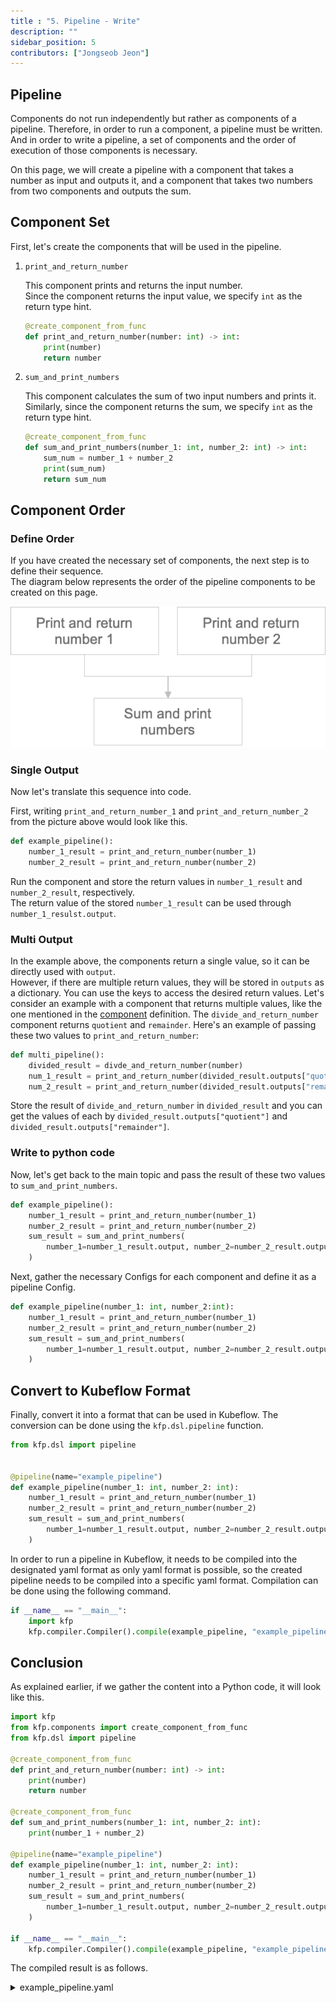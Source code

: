 ```yaml
---
title : "5. Pipeline - Write"
description: ""
sidebar_position: 5
contributors: ["Jongseob Jeon"]
---
```


## Pipeline

Components do not run independently but rather as components of a pipeline. Therefore, in order to run a component, a pipeline must be written.
And in order to write a pipeline, a set of components and the order of execution of those components is necessary.

On this page, we will create a pipeline with a component that takes a number as input and outputs it, and a component that takes two numbers from two components and outputs the sum.

## Component Set

First, let's create the components that will be used in the pipeline.

1. `print_and_return_number`

   This component prints and returns the input number.  
   Since the component returns the input value, we specify `int` as the return type hint.

   ```python
   @create_component_from_func
   def print_and_return_number(number: int) -> int:
       print(number)
       return number
   ```

2. `sum_and_print_numbers`

   This component calculates the sum of two input numbers and prints it.  
   Similarly, since the component returns the sum, we specify `int` as the return type hint.

   ```python
   @create_component_from_func
   def sum_and_print_numbers(number_1: int, number_2: int) -> int:
       sum_num = number_1 + number_2
       print(sum_num)
       return sum_num
   ```

## Component Order

### Define Order

If you have created the necessary set of components, the next step is to define their sequence.  
The diagram below represents the order of the pipeline components to be created on this page.

![pipeline-0.png](./img/pipeline-0.png)

### Single Output

Now let's translate this sequence into code.

First, writing `print_and_return_number_1` and `print_and_return_number_2` from the picture above would look like this.

```python
def example_pipeline():
    number_1_result = print_and_return_number(number_1)
    number_2_result = print_and_return_number(number_2)
```

Run the component and store the return values in `number_1_result` and `number_2_result`, respectively.  
The return value of the stored `number_1_result` can be used through `number_1_resulst.output`.

### Multi Output

In the example above, the components return a single value, so it can be directly used with `output`.  
However, if there are multiple return values, they will be stored in `outputs` as a dictionary. You can use the keys to access the desired return values.
Let's consider an example with a component that returns multiple values, like the one mentioned in the [component](../kubeflow/basic-component.md#define-a-standalone-python-function) definition. The `divide_and_return_number` component returns `quotient` and `remainder`. Here's an example of passing these two values to `print_and_return_number`:

```python
def multi_pipeline():
    divided_result = divde_and_return_number(number)
    num_1_result = print_and_return_number(divided_result.outputs["quotient"])
    num_2_result = print_and_return_number(divided_result.outputs["remainder"])
```

Store the result of `divide_and_return_number` in `divided_result` and you can get the values of each by `divided_result.outputs["quotient"]` and `divided_result.outputs["remainder"]`.

### Write to python code

Now, let's get back to the main topic and pass the result of these two values to `sum_and_print_numbers`.

```python
def example_pipeline():
    number_1_result = print_and_return_number(number_1)
    number_2_result = print_and_return_number(number_2)
    sum_result = sum_and_print_numbers(
        number_1=number_1_result.output, number_2=number_2_result.output
    )
```

Next, gather the necessary Configs for each component and define it as a pipeline Config.

```python
def example_pipeline(number_1: int, number_2:int):
    number_1_result = print_and_return_number(number_1)
    number_2_result = print_and_return_number(number_2)
    sum_result = sum_and_print_numbers(
        number_1=number_1_result.output, number_2=number_2_result.output
    )
```

## Convert to Kubeflow Format

Finally, convert it into a format that can be used in Kubeflow. The conversion can be done using the `kfp.dsl.pipeline` function.

```python
from kfp.dsl import pipeline


@pipeline(name="example_pipeline")
def example_pipeline(number_1: int, number_2: int):
    number_1_result = print_and_return_number(number_1)
    number_2_result = print_and_return_number(number_2)
    sum_result = sum_and_print_numbers(
        number_1=number_1_result.output, number_2=number_2_result.output
    )
```

In order to run a pipeline in Kubeflow, it needs to be compiled into the designated yaml format as only yaml format is possible, so the created pipeline needs to be compiled into a specific yaml format.
Compilation can be done using the following command.

```python
if __name__ == "__main__":
    import kfp
    kfp.compiler.Compiler().compile(example_pipeline, "example_pipeline.yaml")
```

## Conclusion

As explained earlier, if we gather the content into a Python code, it will look like this.

```python
import kfp
from kfp.components import create_component_from_func
from kfp.dsl import pipeline

@create_component_from_func
def print_and_return_number(number: int) -> int:
    print(number)
    return number

@create_component_from_func
def sum_and_print_numbers(number_1: int, number_2: int):
    print(number_1 + number_2)

@pipeline(name="example_pipeline")
def example_pipeline(number_1: int, number_2: int):
    number_1_result = print_and_return_number(number_1)
    number_2_result = print_and_return_number(number_2)
    sum_result = sum_and_print_numbers(
        number_1=number_1_result.output, number_2=number_2_result.output
    )

if __name__ == "__main__":
    kfp.compiler.Compiler().compile(example_pipeline, "example_pipeline.yaml")
```

The compiled result is as follows.

<details>
  <summary>example_pipeline.yaml</summary>

```bash
apiVersion: argoproj.io/v1alpha1
kind: Workflow
metadata:
  generateName: example-pipeline-
  annotations: {pipelines.kubeflow.org/kfp_sdk_version: 1.6.3, pipelines.kubeflow.org/pipeline_compilation_time: '2021-12-05T13:38:51.566777',
    pipelines.kubeflow.org/pipeline_spec: '{"inputs": [{"name": "number_1", "type":
      "Integer"}, {"name": "number_2", "type": "Integer"}], "name": "example_pipeline"}'}
  labels: {pipelines.kubeflow.org/kfp_sdk_version: 1.6.3}
spec:
  entrypoint: example-pipeline
  templates:
  - name: example-pipeline
    inputs:
      parameters:
      - {name: number_1}
      - {name: number_2}
    dag:
      tasks:
      - name: print-and-return-number
        template: print-and-return-number
        arguments:
          parameters:
          - {name: number_1, value: '{{inputs.parameters.number_1}}'}
      - name: print-and-return-number-2
        template: print-and-return-number-2
        arguments:
          parameters:
          - {name: number_2, value: '{{inputs.parameters.number_2}}'}
      - name: sum-and-print-numbers
        template: sum-and-print-numbers
        dependencies: [print-and-return-number, print-and-return-number-2]
        arguments:
          parameters:
          - {name: print-and-return-number-2-Output, value: '{{tasks.print-and-return-number-2.outputs.parameters.print-and-return-number-2-Output}}'}
          - {name: print-and-return-number-Output, value: '{{tasks.print-and-return-number.outputs.parameters.print-and-return-number-Output}}'}
  - name: print-and-return-number
    container:
      args: [--number, '{{inputs.parameters.number_1}}', '----output-paths', /tmp/outputs/Output/data]
      command:
      - sh
      - -ec
      - |
        program_path=$(mktemp)
        printf "%s" "$0" > "$program_path"
        python3 -u "$program_path" "$@"
      - |
        def print_and_return_number(number):
            print(number)
            return number

        def _serialize_int(int_value: int) -> str:
            if isinstance(int_value, str):
                return int_value
            if not isinstance(int_value, int):
                raise TypeError('Value "{}" has type "{}" instead of int.'.format(str(int_value), str(type(int_value))))
            return str(int_value)

        import argparse
        _parser = argparse.ArgumentParser(prog='Print and return number', description='')
        _parser.add_argument("--number", dest="number", type=int, required=True, default=argparse.SUPPRESS)
        _parser.add_argument("----output-paths", dest="_output_paths", type=str, nargs=1)
        _parsed_args = vars(_parser.parse_args())
        _output_files = _parsed_args.pop("_output_paths", [])

        _outputs = print_and_return_number(**_parsed_args)

        _outputs = [_outputs]

        _output_serializers = [
            _serialize_int,

        ]

        import os
        for idx, output_file in enumerate(_output_files):
            try:
                os.makedirs(os.path.dirname(output_file))
            except OSError:
                pass
            with open(output_file, 'w') as f:
                f.write(_output_serializers[idx](_outputs[idx]))
      image: python:3.7
    inputs:
      parameters:
      - {name: number_1}
    outputs:
      parameters:
      - name: print-and-return-number-Output
        valueFrom: {path: /tmp/outputs/Output/data}
      artifacts:
      - {name: print-and-return-number-Output, path: /tmp/outputs/Output/data}
    metadata:
      labels: {pipelines.kubeflow.org/kfp_sdk_version: 1.6.3, pipelines.kubeflow.org/pipeline-sdk-type: kfp}
      annotations: {pipelines.kubeflow.org/component_spec: '{"implementation": {"container":
          {"args": ["--number", {"inputValue": "number"}, "----output-paths", {"outputPath":
          "Output"}], "command": ["sh", "-ec", "program_path=$(mktemp)\nprintf \"%s\"
          \"$0\" > \"$program_path\"\npython3 -u \"$program_path\" \"$@\"\n", "def
          print_and_return_number(number):\n    print(number)\n    return number\n\ndef
          _serialize_int(int_value: int) -> str:\n    if isinstance(int_value, str):\n        return
          int_value\n    if not isinstance(int_value, int):\n        raise TypeError(''Value
          \"{}\" has type \"{}\" instead of int.''.format(str(int_value), str(type(int_value))))\n    return
          str(int_value)\n\nimport argparse\n_parser = argparse.ArgumentParser(prog=''Print
          and return number'', description='''')\n_parser.add_argument(\"--number\",
          dest=\"number\", type=int, required=True, default=argparse.SUPPRESS)\n_parser.add_argument(\"----output-paths\",
          dest=\"_output_paths\", type=str, nargs=1)\n_parsed_args = vars(_parser.parse_args())\n_output_files
          = _parsed_args.pop(\"_output_paths\", [])\n\n_outputs = print_and_return_number(**_parsed_args)\n\n_outputs
          = [_outputs]\n\n_output_serializers = [\n    _serialize_int,\n\n]\n\nimport
          os\nfor idx, output_file in enumerate(_output_files):\n    try:\n        os.makedirs(os.path.dirname(output_file))\n    except
          OSError:\n        pass\n    with open(output_file, ''w'') as f:\n        f.write(_output_serializers[idx](_outputs[idx]))\n"],
          "image": "python:3.7"}}, "inputs": [{"name": "number", "type": "Integer"}],
          "name": "Print and return number", "outputs": [{"name": "Output", "type":
          "Integer"}]}', pipelines.kubeflow.org/component_ref: '{}', pipelines.kubeflow.org/arguments.parameters: '{"number":
          "{{inputs.parameters.number_1}}"}'}
  - name: print-and-return-number-2
    container:
      args: [--number, '{{inputs.parameters.number_2}}', '----output-paths', /tmp/outputs/Output/data]
      command:
      - sh
      - -ec
      - |
        program_path=$(mktemp)
        printf "%s" "$0" > "$program_path"
        python3 -u "$program_path" "$@"
      - |
        def print_and_return_number(number):
            print(number)
            return number

        def _serialize_int(int_value: int) -> str:
            if isinstance(int_value, str):
                return int_value
            if not isinstance(int_value, int):
                raise TypeError('Value "{}" has type "{}" instead of int.'.format(str(int_value), str(type(int_value))))
            return str(int_value)

        import argparse
        _parser = argparse.ArgumentParser(prog='Print and return number', description='')
        _parser.add_argument("--number", dest="number", type=int, required=True, default=argparse.SUPPRESS)
        _parser.add_argument("----output-paths", dest="_output_paths", type=str, nargs=1)
        _parsed_args = vars(_parser.parse_args())
        _output_files = _parsed_args.pop("_output_paths", [])

        _outputs = print_and_return_number(**_parsed_args)

        _outputs = [_outputs]

        _output_serializers = [
            _serialize_int,

        ]

        import os
        for idx, output_file in enumerate(_output_files):
            try:
                os.makedirs(os.path.dirname(output_file))
            except OSError:
                pass
            with open(output_file, 'w') as f:
                f.write(_output_serializers[idx](_outputs[idx]))
      image: python:3.7
    inputs:
      parameters:
      - {name: number_2}
    outputs:
      parameters:
      - name: print-and-return-number-2-Output
        valueFrom: {path: /tmp/outputs/Output/data}
      artifacts:
      - {name: print-and-return-number-2-Output, path: /tmp/outputs/Output/data}
    metadata:
      labels: {pipelines.kubeflow.org/kfp_sdk_version: 1.6.3, pipelines.kubeflow.org/pipeline-sdk-type: kfp}
      annotations: {pipelines.kubeflow.org/component_spec: '{"implementation": {"container":
          {"args": ["--number", {"inputValue": "number"}, "----output-paths", {"outputPath":
          "Output"}], "command": ["sh", "-ec", "program_path=$(mktemp)\nprintf \"%s\"
          \"$0\" > \"$program_path\"\npython3 -u \"$program_path\" \"$@\"\n", "def
          print_and_return_number(number):\n    print(number)\n    return number\n\ndef
          _serialize_int(int_value: int) -> str:\n    if isinstance(int_value, str):\n        return
          int_value\n    if not isinstance(int_value, int):\n        raise TypeError(''Value
          \"{}\" has type \"{}\" instead of int.''.format(str(int_value), str(type(int_value))))\n    return
          str(int_value)\n\nimport argparse\n_parser = argparse.ArgumentParser(prog=''Print
          and return number'', description='''')\n_parser.add_argument(\"--number\",
          dest=\"number\", type=int, required=True, default=argparse.SUPPRESS)\n_parser.add_argument(\"----output-paths\",
          dest=\"_output_paths\", type=str, nargs=1)\n_parsed_args = vars(_parser.parse_args())\n_output_files
          = _parsed_args.pop(\"_output_paths\", [])\n\n_outputs = print_and_return_number(**_parsed_args)\n\n_outputs
          = [_outputs]\n\n_output_serializers = [\n    _serialize_int,\n\n]\n\nimport
          os\nfor idx, output_file in enumerate(_output_files):\n    try:\n        os.makedirs(os.path.dirname(output_file))\n    except
          OSError:\n        pass\n    with open(output_file, ''w'') as f:\n        f.write(_output_serializers[idx](_outputs[idx]))\n"],
          "image": "python:3.7"}}, "inputs": [{"name": "number", "type": "Integer"}],
          "name": "Print and return number", "outputs": [{"name": "Output", "type":
          "Integer"}]}', pipelines.kubeflow.org/component_ref: '{}', pipelines.kubeflow.org/arguments.parameters: '{"number":
          "{{inputs.parameters.number_2}}"}'}
  - name: sum-and-print-numbers
    container:
      args: [--number-1, '{{inputs.parameters.print-and-return-number-Output}}', --number-2,
        '{{inputs.parameters.print-and-return-number-2-Output}}']
      command:
      - sh
      - -ec
      - |
        program_path=$(mktemp)
        printf "%s" "$0" > "$program_path"
        python3 -u "$program_path" "$@"
      - |
        def sum_and_print_numbers(number_1, number_2):
            print(number_1 + number_2)

        import argparse
        _parser = argparse.ArgumentParser(prog='Sum and print numbers', description='')
        _parser.add_argument("--number-1", dest="number_1", type=int, required=True, default=argparse.SUPPRESS)
        _parser.add_argument("--number-2", dest="number_2", type=int, required=True, default=argparse.SUPPRESS)
        _parsed_args = vars(_parser.parse_args())

        _outputs = sum_and_print_numbers(**_parsed_args)
      image: python:3.7
    inputs:
      parameters:
      - {name: print-and-return-number-2-Output}
      - {name: print-and-return-number-Output}
    metadata:
      labels: {pipelines.kubeflow.org/kfp_sdk_version: 1.6.3, pipelines.kubeflow.org/pipeline-sdk-type: kfp}
      annotations: {pipelines.kubeflow.org/component_spec: '{"implementation": {"container":
          {"args": ["--number-1", {"inputValue": "number_1"}, "--number-2", {"inputValue":
          "number_2"}], "command": ["sh", "-ec", "program_path=$(mktemp)\nprintf \"%s\"
          \"$0\" > \"$program_path\"\npython3 -u \"$program_path\" \"$@\"\n", "def
          sum_and_print_numbers(number_1, number_2):\n    print(number_1 + number_2)\n\nimport
          argparse\n_parser = argparse.ArgumentParser(prog=''Sum and print numbers'',
          description='''')\n_parser.add_argument(\"--number-1\", dest=\"number_1\",
          type=int, required=True, default=argparse.SUPPRESS)\n_parser.add_argument(\"--number-2\",
          dest=\"number_2\", type=int, required=True, default=argparse.SUPPRESS)\n_parsed_args
          = vars(_parser.parse_args())\n\n_outputs = sum_and_print_numbers(**_parsed_args)\n"],
          "image": "python:3.7"}}, "inputs": [{"name": "number_1", "type": "Integer"},
          {"name": "number_2", "type": "Integer"}], "name": "Sum and print numbers"}',
        pipelines.kubeflow.org/component_ref: '{}', pipelines.kubeflow.org/arguments.parameters: '{"number_1":
          "{{inputs.parameters.print-and-return-number-Output}}", "number_2": "{{inputs.parameters.print-and-return-number-2-Output}}"}'}
  arguments:
    parameters:
    - {name: number_1}
    - {name: number_2}
  serviceAccountName: pipeline-runner
```

</details>
